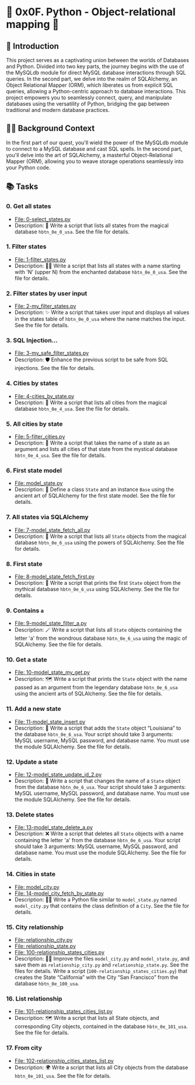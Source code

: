 # 🌈 0x0F. Python - Object-relational mapping 🦄

## 🚀 Introduction
This project serves as a captivating union between the worlds of Databases and Python. Divided into two key parts, the journey begins with the use of the MySQLdb module for direct MySQL database interactions through SQL queries. In the second part, we delve into the realm of SQLAlchemy, an Object Relational Mapper (ORM), which liberates us from explicit SQL queries, allowing a Python-centric approach to database interactions. This project empowers you to seamlessly connect, query, and manipulate databases using the versatility of Python, bridging the gap between traditional and modern database practices.

## 🧙‍♂️ Background Context
In the first part of our quest, you'll wield the power of the MySQLdb module to connect to a MySQL database and cast SQL spells. In the second part, you'll delve into the art of SQLAlchemy, a masterful Object-Relational Mapper (ORM), allowing you to weave storage operations seamlessly into your Python code.

## 📚 Tasks

### 0. Get all states
- [File: 0-select_states.py](/0x0F-python-object_relational_mapping/0-select_states.py)
- Description: 📜 Write a script that lists all states from the magical database `hbtn_0e_0_usa`. See the file for details.

### 1. Filter states
- [File: 1-filter_states.py](/0x0F-python-object_relational_mapping/1-filter_states.py)
- Description: 🧙‍♂️ Write a script that lists all states with a name starting with 'N' (upper N) from the enchanted database `hbtn_0e_0_usa`. See the file for details.

### 2. Filter states by user input
- [File: 2-my_filter_states.py](/0x0F-python-object_relational_mapping/2-my_filter_states.py)
- Description: ✨ Write a script that takes user input and displays all values in the states table of `hbtn_0e_0_usa` where the name matches the input. See the file for details.

### 3. SQL Injection...
- [File: 3-my_safe_filter_states.py](/0x0F-python-object_relational_mapping/3-my_safe_filter_states.py)
- Description: 🛡️ Enhance the previous script to be safe from SQL injections. See the file for details.

### 4. Cities by states
- [File: 4-cities_by_state.py](/0x0F-python-object_relational_mapping/4-cities_by_state.py)
- Description: 🌆 Write a script that lists all cities from the magical database `hbtn_0e_4_usa`. See the file for details.

### 5. All cities by state
- [File: 5-filter_cities.py](/0x0F-python-object_relational_mapping/5-filter_cities.py)
- Description: 🏰 Write a script that takes the name of a state as an argument and lists all cities of that state from the mystical database `hbtn_0e_4_usa`. See the file for details.

### 6. First state model
- [File: model_state.py](/0x0F-python-object_relational_mapping/model_state.py)
- Description: 🧩 Define a class `State` and an instance `Base` using the ancient art of SQLAlchemy for the first state model. See the file for details.

### 7. All states via SQLAlchemy
- [File: 7-model_state_fetch_all.py](/0x0F-python-object_relational_mapping/7-model_state_fetch_all.py)
- Description: 📜 Write a script that lists all `State` objects from the magical database `hbtn_0e_6_usa` using the powers of SQLAlchemy. See the file for details.

### 8. First state
- [File: 8-model_state_fetch_first.py](/0x0F-python-object_relational_mapping/8-model_state_fetch_first.py)
- Description: 🎇 Write a script that prints the first `State` object from the mythical database `hbtn_0e_6_usa` using SQLAlchemy. See the file for details.

### 9. Contains `a`
- [File: 9-model_state_filter_a.py](/0x0F-python-object_relational_mapping/9-model_state_filter_a.py)
- Description: 🪄 Write a script that lists all `State` objects containing the letter 'a' from the wondrous database `hbtn_0e_6_usa` using the magic of SQLAlchemy. See the file for details.

### 10. Get a state
- [File: 10-model_state_my_get.py](/0x0F-python-object_relational_mapping/10-model_state_my_get.py)
- Description: 🗺️ Write a script that prints the `State` object with the name passed as an argument from the legendary database `hbtn_0e_6_usa` using the ancient arts of SQLAlchemy. See the file for details.

### 11. Add a new state
- [File: 11-model_state_insert.py](/0x0F-python-object_relational_mapping/11-model_state_insert.py)
- Description: 🌟 Write a script that adds the `State` object “Louisiana” to the database `hbtn_0e_6_usa`. Your script should take 3 arguments: MySQL username, MySQL password, and database name. You must use the module SQLAlchemy. See the file for details.

### 12. Update a state
- [File: 12-model_state_update_id_2.py](/0x0F-python-object_relational_mapping/12-model_state_update_id_2.py)
- Description: 🔄 Write a script that changes the name of a `State` object from the database `hbtn_0e_6_usa`. Your script should take 3 arguments: MySQL username, MySQL password, and database name. You must use the module SQLAlchemy. See the file for details.

### 13. Delete states
- [File: 13-model_state_delete_a.py](/0x0F-python-object_relational_mapping/13-model_state_delete_a.py)
- Description: ❌ Write a script that deletes all `State` objects with a name containing the letter 'a' from the database `hbtn_0e_6_usa`. Your script should take 3 arguments: MySQL username, MySQL password, and database name. You must use the module SQLAlchemy. See the file for details.

### 14. Cities in state
- [File: model_city.py](/0x0F-python-object_relational_mapping/model_city.py)
- [File: 14-model_city_fetch_by_state.py](./0x0F-python-object_relational_mapping/14-model_city_fetch_by_state.py)
- Description: 🌆✨ Write a Python file similar to `model_state.py` named `model_city.py` that contains the class definition of a `City`. See the file for details.

### 15. City relationship
- [File: relationship_city.py](/0x0F-python-object_relational_mapping/relationship_city.py)
- [File: relationship_state.py](/0x0F-python-object_relational_mapping/relationship_state.py)
- [File: 100-relationship_states_cities.py](/0x0F-python-object_relational_mapping/100-relationship_states_cities.py)
- Description: 🏰🌟 Improve the files `model_city.py` and `model_state.py`, and save them as `relationship_city.py` and `relationship_state.py`. See the files for details. Write a script (`100-relationship_states_cities.py`) that creates the State “California” with the City “San Francisco” from the database `hbtn_0e_100_usa`.

### 16. List relationship
- [File: 101-relationship_states_cities_list.py](/0x0F-python-object_relational_mapping/101-relationship_states_cities_list.py)
- Description: 🗺️ Write a script that lists all State objects, and corresponding City objects, contained in the database `hbtn_0e_101_usa`. See the file for details.

### 17. From city
- [File: 102-relationship_cities_states_list.py](/0x0F-python-object_relational_mapping/102-relationship_cities_states_list.py)
- Description: 🌍 Write a script that lists all City objects from the database `hbtn_0e_101_usa`. See the file for details.

